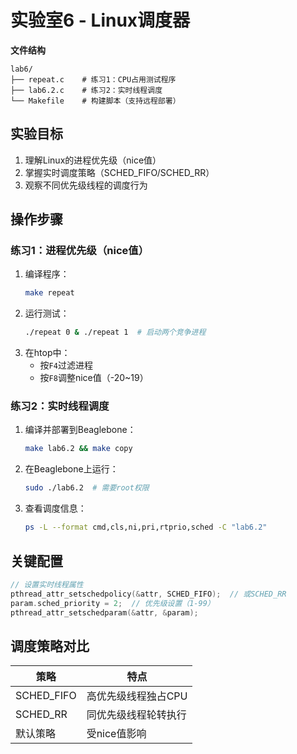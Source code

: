# 实验室6 - Linux调度器

**文件结构**  
```
lab6/
├── repeat.c    # 练习1：CPU占用测试程序
├── lab6.2.c    # 练习2：实时线程调度
└── Makefile    # 构建脚本（支持远程部署）
```

## 实验目标
1. 理解Linux的进程优先级（nice值）
2. 掌握实时调度策略（SCHED_FIFO/SCHED_RR）
3. 观察不同优先级线程的调度行为

## 操作步骤

### 练习1：进程优先级（nice值）
1. 编译程序：  
   ```bash
   make repeat
   ```
2. 运行测试：  
   ```bash
   ./repeat 0 & ./repeat 1  # 启动两个竞争进程
   ```
3. 在htop中：  
   - 按`F4`过滤进程  
   - 按`F8`调整nice值（-20~19）

### 练习2：实时线程调度
1. 编译并部署到Beaglebone：  
   ```bash
   make lab6.2 && make copy
   ```
2. 在Beaglebone上运行：  
   ```bash
   sudo ./lab6.2  # 需要root权限
   ```
3. 查看调度信息：  
   ```bash
   ps -L --format cmd,cls,ni,pri,rtprio,sched -C "lab6.2"
   ```

## 关键配置
```c
// 设置实时线程属性
pthread_attr_setschedpolicy(&attr, SCHED_FIFO);  // 或SCHED_RR
param.sched_priority = 2;  // 优先级设置（1-99）
pthread_attr_setschedparam(&attr, &param);
```

## 调度策略对比
| 策略 | 特点 |
|-------|-------|
| SCHED_FIFO | 高优先级线程独占CPU |
| SCHED_RR   | 同优先级线程轮转执行 |
| 默认策略   | 受nice值影响 |

